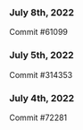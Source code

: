 ### July 8th, 2022

Commit #61099

### July 5th, 2022

Commit #314353


### July 4th, 2022

Commit #72281
